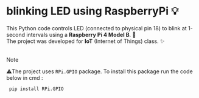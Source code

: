 # blinking LED using RaspberryPi 💡
This Python code controls LED (connected to physical pin 18) to blink at 1-second intervals using a **Raspberry Pi 4 Model B**.   🎇  
The project was developed for **IoT** (Internet of Things) class.      ✨  
<br>
> [!NOTE]
> ⚠️The project uses `RPi.GPIO` package. To install this package run the code below in cmd :
>    ```bash
>     pip install RPi.GPIO
>

